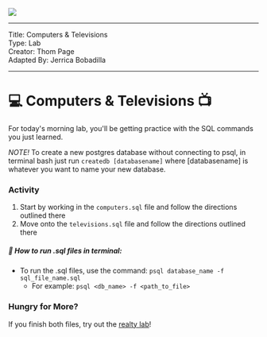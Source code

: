 ![](/ga_cog.png)

---
Title: Computers & Televisions <br>
Type: Lab <br>
Creator: Thom Page <br>
Adapted By: Jerrica Bobadilla

---

# :computer: Computers & Televisions :tv:

For today's morning lab, you'll be getting practice with the SQL commands you just learned.

_NOTE!_ To create a new postgres database without connecting to psql, in terminal bash just run `createdb [databasename]` where [databasename] is whatever you want to name your new database.

### Activity

1. Start by working in the `computers.sql` file and follow the directions outlined there
1. Move onto the `televisions.sql` file and follow the directions outlined there

##### :red_circle: How to run .sql files in terminal:

  - To run the .sql files, use the command: `psql database_name -f sql_file_name.sql`
      - For example: `psql <db_name> -f <path_to_file>`

### Hungry for More?

If you finish both files, try out the [realty lab](./realty)! 
